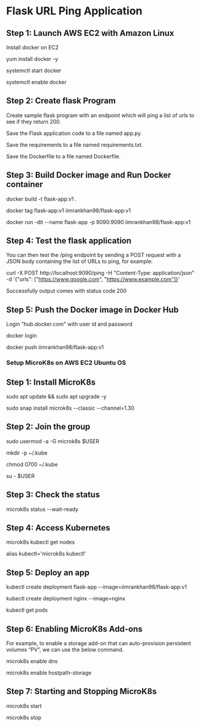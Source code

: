 # Flask URL Ping Application

## Step 1: Launch AWS EC2 with Amazon Linux ##
Install docker on EC2

yum install docker -y

systemctl start docker

systemctl enable docker

## Step 2: Create flask Program ##
Create sample flask program with an endpoint which will ping a list of urls to see if they return 200.

Save the Flask application code to a file named app.py.

Save the requirements to a file named requirements.txt.

Save the Dockerfile to a file named Dockerfile.

## Step 3: Build Docker image and Run Docker container ##

docker build -t flask-app:v1 .

docker tag flask-app:v1  iimrankhan98/flask-app:v1

docker run -dit --name flask-app  -p 9090:9090 iimrankhan98/flask-app:v1

## Step 4: Test the flask application ##
You can then test the /ping endpoint by sending a POST request with a JSON body containing the list of URLs to ping, for example:

curl -X POST http://localhost:9090/ping -H "Content-Type: application/json" -d '{"urls": ["https://www.google.com", "https://www.example.com"]}'

Successfully output comes with status code 200

## Step 5: Push the Docker image in Docker Hub ##
Login "hub.docker.com" with user id and password

docker login

docker push iimrankhan98/flask-app:v1


### Setup MicroK8s on AWS EC2 Ubuntu OS ###

## Step 1: Install MicroK8s ##

sudo apt update && sudo apt upgrade -y

sudo snap install microk8s --classic --channel=1.30

## Step 2: Join the group ##

sudo usermod -a -G microk8s $USER

mkdir -p ~/.kube

chmod 0700 ~/.kube

su - $USER

## Step 3: Check the status ##

microk8s status --wait-ready

## Step 4: Access Kubernetes ##

microk8s kubectl get nodes

alias kubectl='microk8s kubectl'


## Step 5: Deploy an app ##

kubectl create deployment flask-app --image=iimrankhan98/flask-app:v1

kubectl create deployment nginx --image=nginx

kubectl get pods


## Step 6: Enabling MicroK8s Add-ons ##

For example, to enable a storage add-on that can auto-provision persistent volumes “PV”, we can use the below command.

microk8s enable dns

microk8s enable hostpath-storage

## Step 7: Starting and Stopping MicroK8s ##

microk8s start

microk8s stop











